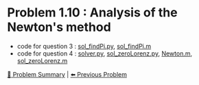 # Problem 1.10 : Analysis of the Newton's method

- code for question 3 : [sol_findPi.py](./sol_findPi.py), [sol_findPi.m](./sol_findPi.m)
- code for question 4 : [solver.py](./solver.py), [sol_zeroLorenz.py](./sol_zeroLorenz.py), [Newton.m](./Newton.m), [sol_zeroLorenz.m](./sol_zeroLorenz.m)

[:book: Problem Summary](../README.md) | [:arrow_left: Previous Problem](../prob1.9/README.md)